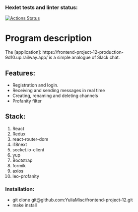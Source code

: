 ### Hexlet tests and linter status:
[![Actions Status](https://github.com/YuliaMisc/frontend-project-12/workflows/hexlet-check/badge.svg)](https://github.com/YuliaMisc/frontend-project-12/actions)

<h1>Program description</h1>
The [application]: https://frontend-project-12-production-9d10.up.railway.app/ is a simple analogue of Slack chat.

<h2>Features:</h2>
<ul>
  <li>Registration and login.</li>
  <li>Receiving and sending messages in real time</li>
  <li>Creating, renaming and deleting channels</li>
  <li>Profanity filter</li>
</ul>

<h2>Stack:</h2>
<ol>
  <li>React</li>
  <li>Redux</li>
  <li>react-router-dom</li>
  <li>i18next</li>
  <li>socket.io-client</li>
  <li>yup</li>
  <li>Bootstrap</li>
  <li>formik</li>
  <li>axios</li>
  <li>leo-profanity</li>
</ol>

<h3>Installation:</h3>
<ul>
  <li>git clone git@github.com:YuliaMisc/frontend-project-12.git</li>
  <li>make install</li>
</ul>
